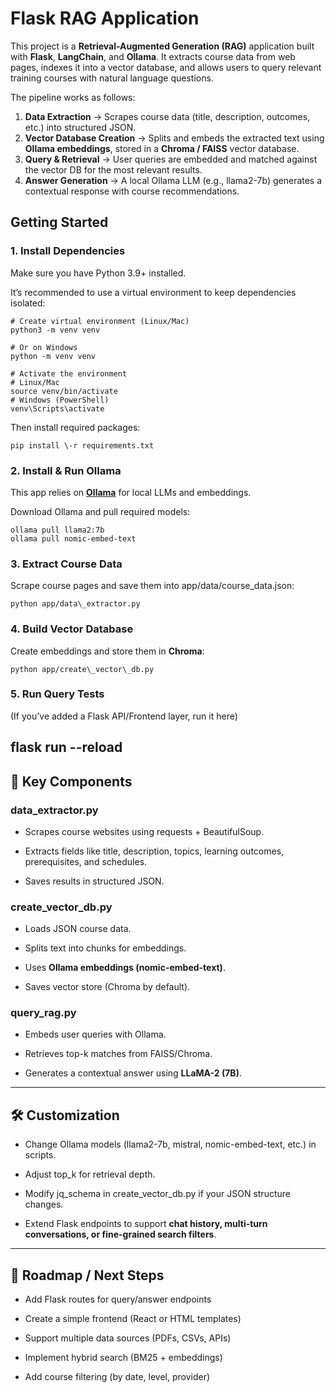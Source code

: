 # **Flask RAG Application**

This project is a **Retrieval-Augmented Generation (RAG)** application built with **Flask**, **LangChain**, and **Ollama**. It extracts course data from web pages, indexes it into a vector database, and allows users to query relevant training courses with natural language questions.

The pipeline works as follows:

1. **Data Extraction** → Scrapes course data (title, description, outcomes, etc.) into structured JSON.  
2. **Vector Database Creation** → Splits and embeds the extracted text using **Ollama embeddings**, stored in a **Chroma / FAISS** vector database.  
3. **Query & Retrieval** → User queries are embedded and matched against the vector DB for the most relevant results.  
4. **Answer Generation** → A local Ollama LLM (e.g., llama2-7b) generates a contextual response with course recommendations.

## **Getting Started**

### **1\. Install Dependencies**

Make sure you have Python 3.9+ installed.

It’s recommended to use a virtual environment to keep dependencies isolated:



```
# Create virtual environment (Linux/Mac)
python3 -m venv venv

# Or on Windows
python -m venv venv

# Activate the environment
# Linux/Mac
source venv/bin/activate
# Windows (PowerShell)
venv\Scripts\activate
```
Then install required packages:
```
pip install \-r requirements.txt
```

### **2\. Install & Run Ollama**

This app relies on [**Ollama**](https://ollama.ai/) for local LLMs and embeddings.

Download Ollama and pull required models:

```
ollama pull llama2:7b  
ollama pull nomic-embed-text
```

### **3\. Extract Course Data**

Scrape course pages and save them into app/data/course\_data.json:

```
python app/data\_extractor.py
```

### **4\. Build Vector Database**

Create embeddings and store them in **Chroma**:

```
python app/create\_vector\_db.py
```

### **5\. Run Query Tests**

(If you’ve added a Flask API/Frontend layer, run it here)

flask run \--reload  
---

## **🔑 Key Components**

### **data\_extractor.py**

* Scrapes course websites using requests \+ BeautifulSoup.

* Extracts fields like title, description, topics, learning outcomes, prerequisites, and schedules.

* Saves results in structured JSON.

### **create\_vector\_db.py**

* Loads JSON course data.

* Splits text into chunks for embeddings.

* Uses **Ollama embeddings (nomic-embed-text)**.

* Saves vector store (Chroma by default).

### **query\_rag.py**

* Embeds user queries with Ollama.

* Retrieves top-k matches from FAISS/Chroma.

* Generates a contextual answer using **LLaMA-2 (7B)**.

---

## **🛠️ Customization**

* Change Ollama models (llama2-7b, mistral, nomic-embed-text, etc.) in scripts.

* Adjust top\_k for retrieval depth.

* Modify jq\_schema in create\_vector\_db.py if your JSON structure changes.

* Extend Flask endpoints to support **chat history, multi-turn conversations, or fine-grained search filters**.

---

## **📌 Roadmap / Next Steps**

* Add Flask routes for query/answer endpoints

* Create a simple frontend (React or HTML templates)

* Support multiple data sources (PDFs, CSVs, APIs)

* Implement hybrid search (BM25 \+ embeddings)

* Add course filtering (by date, level, provider)